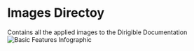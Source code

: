 # Images Directoy
Contains all the applied images to the Dirigible Documentation
![Basic Features Infographic](https://github.com/dirigiblelabs/curriculum/blob/master/IvoYakov/DirigibleDoc/Images/BasicFeatures-Infographic.jpg)
